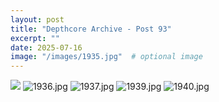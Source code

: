 ```yaml
---
layout: post
title: "Depthcore Archive - Post 93"
excerpt: ""
date: 2025-07-16
image: "/images/1935.jpg"  # optional image
---
```


<img src="/images/1935.jpg">
<img src="/images/1936.jpg" alt="1936.jpg"/>
<img src="/images/1937.jpg" alt="1937.jpg"/>
<img src="/images/1939.jpg" alt="1939.jpg"/>
<img src="/images/1940.jpg" alt="1940.jpg"/>
